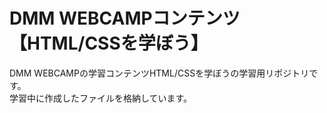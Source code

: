 # DMM WEBCAMPコンテンツ【HTML/CSSを学ぼう】
DMM WEBCAMPの学習コンテンツHTML/CSSを学ぼうの学習用リポジトリです。  
学習中に作成したファイルを格納しています。